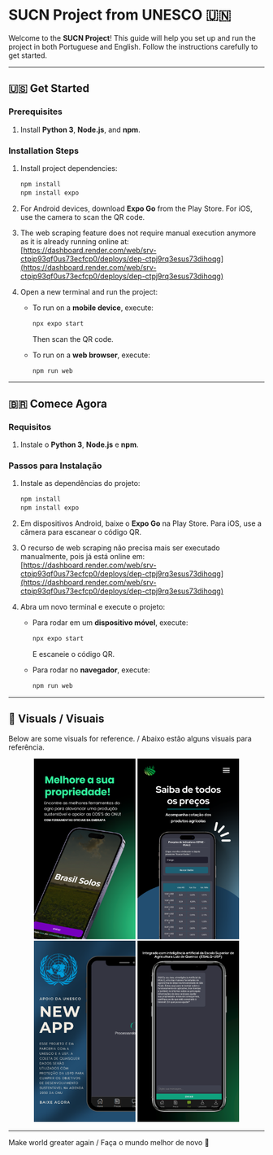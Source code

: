 # SUCN Project from UNESCO 🇺🇳

Welcome to the **SUCN Project**! This guide will help you set up and run the project in both Portuguese and English. Follow the instructions carefully to get started.

---

## 🇺🇸 Get Started

### Prerequisites
1. Install **Python 3**, **Node.js**, and **npm**.

### Installation Steps

1. Install project dependencies:
   ```bash
   npm install
   npm install expo
   ```

2. For Android devices, download **Expo Go** from the Play Store. For iOS, use the camera to scan the QR code.

3. The web scraping feature does not require manual execution anymore as it is already running online at:
   [https://dashboard.render.com/web/srv-ctpip93qf0us73ecfcp0/deploys/dep-ctpj9rq3esus73dihoqg](https://dashboard.render.com/web/srv-ctpip93qf0us73ecfcp0/deploys/dep-ctpj9rq3esus73dihoqg)

4. Open a new terminal and run the project:

   - To run on a **mobile device**, execute:
     ```bash
     npx expo start
     ```
     Then scan the QR code.

   - To run on a **web browser**, execute:
     ```bash
     npm run web
     ```

---

## 🇧🇷 Comece Agora

### Requisitos
1. Instale o **Python 3**, **Node.js** e **npm**.

### Passos para Instalação

1. Instale as dependências do projeto:
   ```bash
   npm install
   npm install expo
   ```

2. Em dispositivos Android, baixe o **Expo Go** na Play Store. Para iOS, use a câmera para escanear o código QR.

3. O recurso de web scraping não precisa mais ser executado manualmente, pois já está online em:
   [https://dashboard.render.com/web/srv-ctpip93qf0us73ecfcp0/deploys/dep-ctpj9rq3esus73dihoqg](https://dashboard.render.com/web/srv-ctpip93qf0us73ecfcp0/deploys/dep-ctpj9rq3esus73dihoqg)

4. Abra um novo terminal e execute o projeto:

   - Para rodar em um **dispositivo móvel**, execute:
     ```bash
     npx expo start
     ```
     E escaneie o código QR.

   - Para rodar no **navegador**, execute:
     ```bash
     npm run web
     ```

---

## 🎨 Visuals / Visuais

Below are some visuals for reference. / Abaixo estão alguns visuais para referência.

<div align="center">
  <img src="/images/1.png" alt="Image 1" width="200">
  <img src="/images/2.png" alt="Image 2" width="200">
  <img src="/images/3.png" alt="Image 3" width="200">
  <img src="/images/4.png" alt="Image 4" width="200">
</div>

---

Make world greater again / Faça o mundo melhor de novo 🚀
<!-- 
# SITE DO PROJETO

Eis aqui os site do projeto: https://expo.dev/accounts/ayrton_filho_dev/projects/SUCN/updates/0e9edeb8-e04f-4c7b-b9df-39131f7be9c6

* Lembre-se que você deve ter uma conta no Expo-Go para tal.
* Lembrando que tem algumas coisas do backend que estão locais. Vou ver de no futuro colocar no github


* Para dar update no projeto em produção, use:

   ```bash
   eas update --channel production --message "Descrição da atualização"
   ```


## Dúvidas (Ayrton):

* Em LabPage, colocar uma lista dos componentes para o produtor rual colocar a quantidade, mais localização (CEP, essas coisas), mais blocos e no final retornar um bloco com todas as informações (bioma, recomendações de solo)
* Se der, colocar calendário para o produtor poder colocar as datas dele (SE DER!!!!) -> Vamos ainda fazer essa ideia? Vai dar trabalho
* Melhorar o UX desing: https://www.youtube.com/watch?v=x5hX06YdRvI


## Atividades do (Eduardo):

* Cuidar do resto do backend.
* Cuidar de todo o processo de login e registro + serviços AWS ou outros serviços de cloud.
* Cuidar do campo Profile 
* Fazer web scrapping disso para pegar dados de produtores rurais como em: https://sncr.serpro.gov.br/sncr-web/consultaPublica.jsf;jsessionid=-iMj9v2I5rCP-vao4gXcRfdV.sncr-web6?windowId=8bf

## Atividades demais membros

* Passar as informações do Lab Page detalhadas e sintetizadas.
* Melhorar a engenharia de prompt do chatbot (somente texto).
* Ver programas sociais para recomendar para o produtor (colocar no chatbot)

## Questões a discutir em grupo

* Ver como funciona o QR code do Expo para mandar no pitch no final. 
* (Ayrton) Creio fielmente que devemos colocar uma ferramenta funcional gratuita no nosso projeto (que poucos conhecem), como a https://www.agroapi.cnptia.embrapa.br/portal/. No github tem algumas dessas API's crackeadas pelo que lembro (tipo de imagem de satélite).


## Observações de problemas

Caso tenha alguns problemas de permissão ao rodar o código, como esse: sh: 1: expo: Permission denied, rode isso (para linux):
chmod +x node_modules/.bin/expo -->
